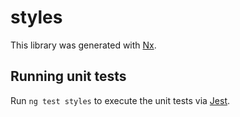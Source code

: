 # styles

This library was generated with [Nx](https://nx.dev).

## Running unit tests

Run `ng test styles` to execute the unit tests via [Jest](https://jestjs.io).
